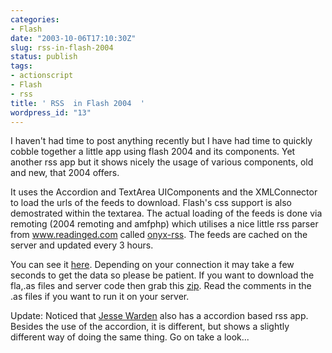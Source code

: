 ```yaml
---
categories:
- Flash
date: "2003-10-06T17:10:30Z"
slug: rss-in-flash-2004
status: publish
tags:
- actionscript
- Flash
- rss
title: ' RSS  in Flash 2004  '
wordpress_id: "13"
---
```


I haven't had time to post anything recently but I have had time to quickly cobble together a little app using flash 2004 and its components. Yet another rss app but it shows nicely the usage of various components, old and new, that 2004 offers.

It uses the Accordion and TextArea UIComponents and the XMLConnector to load the urls of the feeds to download. Flash's css support is also demostrated within the textarea. The actual loading of the feeds is done via remoting (2004 remoting and amfphp) which utilises a nice little rss parser from www.readinged.com called [onyx-rss](http://www.readinged.com/onyx/rss/). The feeds are cached on the server and updated every 3 hours.

You can see it [here](http://www.nodetraveller.com/flash/myNews/myNews.html). Depending on your connection it may take a few seconds to get the data so please be patient. If you want to download the fla,.as files and server code then grab this [zip](http://www.nodetraveller.com/downloads/myNews.zip). Read the comments in the .as files if you want to run it on your server.

Update: Noticed that [Jesse Warden](http://www.jessewarden.com/) also has a accordion based rss app. Besides the use of the accordion, it is different, but shows a slightly different way of doing the same thing. Go on take a look...
